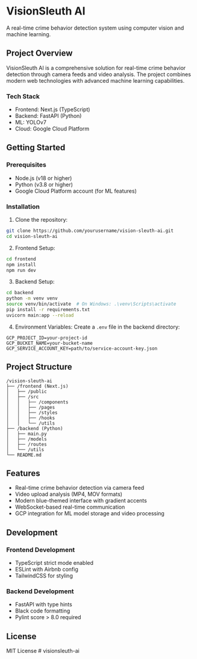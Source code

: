 # VisionSleuth AI

A real-time crime behavior detection system using computer vision and machine learning.

## Project Overview

VisionSleuth AI is a comprehensive solution for real-time crime behavior detection through camera feeds and video analysis. The project combines modern web technologies with advanced machine learning capabilities.

### Tech Stack
- Frontend: Next.js (TypeScript)
- Backend: FastAPI (Python)
- ML: YOLOv7
- Cloud: Google Cloud Platform

## Getting Started

### Prerequisites
- Node.js (v18 or higher)
- Python (v3.8 or higher)
- Google Cloud Platform account (for ML features)

### Installation

1. Clone the repository:
```bash
git clone https://github.com/yourusername/vision-sleuth-ai.git
cd vision-sleuth-ai
```

2. Frontend Setup:
```bash
cd frontend
npm install
npm run dev
```

3. Backend Setup:
```bash
cd backend
python -m venv venv
source venv/bin/activate  # On Windows: .\venv\Scripts\activate
pip install -r requirements.txt
uvicorn main:app --reload
```

4. Environment Variables:
Create a `.env` file in the backend directory:
```
GCP_PROJECT_ID=your-project-id
GCP_BUCKET_NAME=your-bucket-name
GCP_SERVICE_ACCOUNT_KEY=path/to/service-account-key.json
```

## Project Structure

```
/vision-sleuth-ai
├── /frontend (Next.js)
│   ├── /public
│   ├── /src
│   │   ├── /components
│   │   ├── /pages
│   │   ├── /styles
│   │   ├── /hooks
│   │   └── /utils
├── /backend (Python)
│   ├── main.py
│   ├── /models
│   ├── /routes
│   └── /utils
└── README.md
```

## Features

- Real-time crime behavior detection via camera feed
- Video upload analysis (MP4, MOV formats)
- Modern blue-themed interface with gradient accents
- WebSocket-based real-time communication
- GCP integration for ML model storage and video processing

## Development

### Frontend Development
- TypeScript strict mode enabled
- ESLint with Airbnb config
- TailwindCSS for styling

### Backend Development
- FastAPI with type hints
- Black code formatting
- Pylint score > 8.0 required

## License

MIT License # visionsleuth-ai
